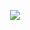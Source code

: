 <p align="center">
  <img src="https://api.boot.dev/v1/users/public/23b1e6c6-9f95-4efa-9b5e-ab54571b0a85/thumbnail" >
</p>
